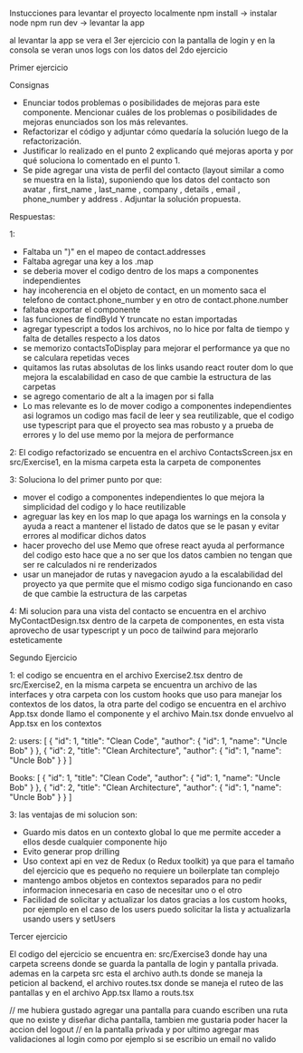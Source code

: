 Instucciones para levantar el proyecto localmente
npm install -> instalar node
npm run dev -> levantar la app

al levantar la app se vera el 3er ejercicio con la pantalla de login y en la consola se veran unos logs con los datos del
2do ejercicio

Primer ejercicio

Consignas

- Enunciar todos problemas o posibilidades de mejoras para este componente. Mencionar cuáles de los problemas o
  posibilidades de mejoras enunciados son los más relevantes.
- Refactorizar el código y adjuntar cómo quedaría la solución luego de la refactorización.
- Justificar lo realizado en el punto 2 explicando qué mejoras aporta y por qué soluciona lo comentado en el punto 1.
- Se pide agregar una vista de perfil del contacto (layout similar a como se muestra en la lista), suponiendo que los datos del
  contacto son avatar , first_name , last_name , company , details , email , phone_number y address . Adjuntar la solución propuesta.

Respuestas:

1:

- Faltaba un ")" en el mapeo de contact.addresses
- Faltaba agregar una key a los .map
- se deberia mover el codigo dentro de los maps a componentes independientes
- hay incoherencia en el objeto de contact, en un momento saca el telefono de contact.phone_number y en otro de contact.phone.number
- faltaba exportar el componente
- las funciones de findById Y truncate no estan importadas
- agregar typescript a todos los archivos, no lo hice por falta de tiempo y falta de detalles respecto a los datos
- se memorizo contactsToDisplay para mejorar el performance ya que no se calculara repetidas veces
- quitamos las rutas absolutas de los links usando react router dom lo que mejora la escalabilidad en caso de que cambie la estructura de las carpetas
- se agrego comentario de alt a la imagen por si falla
- Lo mas relevante es lo de mover codigo a componentes independientes asi logramos un codigo mas facil de leer y sea reutilizable, que el codigo use typescript para que
  el proyecto sea mas robusto y a prueba de errores y lo del use memo por la mejora de performance

2: El codigo refactorizado se encuentra en el archivo ContactsScreen.jsx en src/Exercise1, en la misma carpeta esta la carpeta de componentes

3: Soluciona lo del primer punto por que:

- mover el codigo a componentes independientes lo que mejora la simplicidad del codigo y lo hace reutilizable
- agreguar las key en los map lo que apaga los warnings en la consola y ayuda a react a mantener el listado de datos que se le pasan y evitar errores
  al modificar dichos datos
- hacer provecho del use Memo que ofrese react ayuda al performance del codigo esto hace que a no ser que los datos cambien no tengan que
  ser re calculados ni re renderizados
- usar un manejador de rutas y navegacion ayudo a la escalabilidad del proyecto ya que permite que el mismo codigo siga funcionando en caso de que cambie la estructura
  de las carpetas

4: Mi solucion para una vista del contacto se encuentra en el archivo MyContactDesign.tsx dentro de la carpeta de componentes, en esta vista
aprovecho de usar typescript y un poco de tailwind para mejorarlo esteticamente

Segundo Ejercicio

1: el codigo se encuentra en el archivo Exercise2.tsx dentro de src/Exercise2, en la misma carpeta se encuentra un archivo de las interfaces y otra carpeta
con los custom hooks que uso para manejar los contextos de los datos, la otra parte del codigo se encuentra en el archivo App.tsx donde llamo el componente y el
archivo Main.tsx donde envuelvo al App.tsx en los contextos

2: users: [
{
"id": 1,
"title": "Clean Code",
"author": {
"id": 1,
"name": "Uncle Bob"
}
},
{
"id": 2,
"title": "Clean Architecture",
"author": {
"id": 1,
"name": "Uncle Bob"
}
}
]

Books: [
{
"id": 1,
"title": "Clean Code",
"author": {
"id": 1,
"name": "Uncle Bob"
}
},
{
"id": 2,
"title": "Clean Architecture",
"author": {
"id": 1,
"name": "Uncle Bob"
}
}
]

3: las ventajas de mi solucion son:

- Guardo mis datos en un contexto global lo que me permite acceder a ellos desde cualquier componente hijo
- Evito generar prop drilling
- Uso context api en vez de Redux (o Redux toolkit) ya que para el tamaño del ejercicio que es pequeño no requiere un boilerplate tan complejo
- mantengo ambos objetos en contextos separados para no pedir informacion innecesaria en caso de necesitar uno o el otro
- Facilidad de solicitar y actualizar los datos gracias a los custom hooks, por ejemplo en el caso de los users puedo
  solicitar la lista y actualizarla usando users y setUsers

Tercer ejercicio

El codigo del ejercicio se encuentra en: src/Exercise3 donde hay una carpeta screens donde se guarda la pantalla de login y pantalla privada.
ademas en la carpeta src esta el archivo auth.ts donde se maneja la peticion al backend, el archivo routes.tsx donde se maneja el ruteo de las pantallas
y en el archivo App.tsx llamo a routs.tsx

// me hubiera gustado agregar una pantalla para cuando escriben una ruta que no existe y diseñar dicha pantalla, tambien me gustaria poder hacer la accion del logout
// en la pantalla privada y por ultimo agregar mas validaciones al login como por ejemplo si se escribio un email no valido
